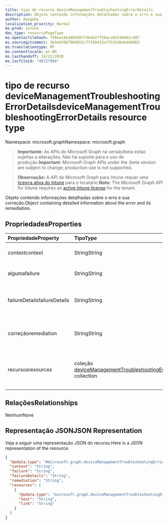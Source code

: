 ```yaml
---
title: tipo de recurso deviceManagementTroubleshootingErrorDetails
description: Objeto contendo informações detalhadas sobre o erro e sua correção.
author: dougeby
localization_priority: Normal
ms.prod: intune
doc_type: resourcePageType
ms.openlocfilehash: 790eac6bd48590773b4b27f59aca92546802c407
ms.sourcegitcommit: 3b9eb50b790d952c7f350433ef7531d5e6d4b963
ms.translationtype: MT
ms.contentlocale: pt-BR
ms.lasthandoff: 10/22/2020
ms.locfileid: "48727994"
---
```

# <a name="devicemanagementtroubleshootingerrordetails-resource-type"></a><span data-ttu-id="b8799-103">tipo de recurso deviceManagementTroubleshootingErrorDetails</span><span class="sxs-lookup"><span data-stu-id="b8799-103">deviceManagementTroubleshootingErrorDetails resource type</span></span>

<span data-ttu-id="b8799-104">Namespace: microsoft.graph</span><span class="sxs-lookup"><span data-stu-id="b8799-104">Namespace: microsoft.graph</span></span>

> <span data-ttu-id="b8799-105">**Importante:** As APIs do Microsoft Graph na versão/beta estão sujeitas a alterações; Não há suporte para o uso de produção.</span><span class="sxs-lookup"><span data-stu-id="b8799-105">**Important:** Microsoft Graph APIs under the /beta version are subject to change; production use is not supported.</span></span>

> <span data-ttu-id="b8799-106">**Observação:** A API do Microsoft Graph para Intune requer uma [licença ativa do Intune](https://go.microsoft.com/fwlink/?linkid=839381) para o locatário.</span><span class="sxs-lookup"><span data-stu-id="b8799-106">**Note:** The Microsoft Graph API for Intune requires an [active Intune license](https://go.microsoft.com/fwlink/?linkid=839381) for the tenant.</span></span>

<span data-ttu-id="b8799-107">Objeto contendo informações detalhadas sobre o erro e sua correção.</span><span class="sxs-lookup"><span data-stu-id="b8799-107">Object containing detailed information about the error and its remediation.</span></span>

## <a name="properties"></a><span data-ttu-id="b8799-108">Propriedades</span><span class="sxs-lookup"><span data-stu-id="b8799-108">Properties</span></span>
|<span data-ttu-id="b8799-109">Propriedade</span><span class="sxs-lookup"><span data-stu-id="b8799-109">Property</span></span>|<span data-ttu-id="b8799-110">Tipo</span><span class="sxs-lookup"><span data-stu-id="b8799-110">Type</span></span>|<span data-ttu-id="b8799-111">Descrição</span><span class="sxs-lookup"><span data-stu-id="b8799-111">Description</span></span>|
|:---|:---|:---|
|<span data-ttu-id="b8799-112">context</span><span class="sxs-lookup"><span data-stu-id="b8799-112">context</span></span>|<span data-ttu-id="b8799-113">String</span><span class="sxs-lookup"><span data-stu-id="b8799-113">String</span></span>|<span data-ttu-id="b8799-114">Ainda não documentado</span><span class="sxs-lookup"><span data-stu-id="b8799-114">Not yet documented</span></span>|
|<span data-ttu-id="b8799-115">alguma</span><span class="sxs-lookup"><span data-stu-id="b8799-115">failure</span></span>|<span data-ttu-id="b8799-116">String</span><span class="sxs-lookup"><span data-stu-id="b8799-116">String</span></span>|<span data-ttu-id="b8799-117">Ainda não documentado</span><span class="sxs-lookup"><span data-stu-id="b8799-117">Not yet documented</span></span>|
|<span data-ttu-id="b8799-118">failureDetails</span><span class="sxs-lookup"><span data-stu-id="b8799-118">failureDetails</span></span>|<span data-ttu-id="b8799-119">String</span><span class="sxs-lookup"><span data-stu-id="b8799-119">String</span></span>|<span data-ttu-id="b8799-120">A descrição detalhada do que deu errado.</span><span class="sxs-lookup"><span data-stu-id="b8799-120">The detailed description of what went wrong.</span></span>|
|<span data-ttu-id="b8799-121">correção</span><span class="sxs-lookup"><span data-stu-id="b8799-121">remediation</span></span>|<span data-ttu-id="b8799-122">String</span><span class="sxs-lookup"><span data-stu-id="b8799-122">String</span></span>|<span data-ttu-id="b8799-123">A descrição detalhada de como corrigir esse problema.</span><span class="sxs-lookup"><span data-stu-id="b8799-123">The detailed description of how to remediate this issue.</span></span>|
|<span data-ttu-id="b8799-124">recursos</span><span class="sxs-lookup"><span data-stu-id="b8799-124">resources</span></span>|<span data-ttu-id="b8799-125">coleção [deviceManagementTroubleshootingErrorResource](../resources/intune-troubleshooting-devicemanagementtroubleshootingerrorresource.md)</span><span class="sxs-lookup"><span data-stu-id="b8799-125">[deviceManagementTroubleshootingErrorResource](../resources/intune-troubleshooting-devicemanagementtroubleshootingerrorresource.md) collection</span></span>|<span data-ttu-id="b8799-126">Links para a documentação útil sobre esta falha.</span><span class="sxs-lookup"><span data-stu-id="b8799-126">Links to helpful documentation about this failure.</span></span>|

## <a name="relationships"></a><span data-ttu-id="b8799-127">Relações</span><span class="sxs-lookup"><span data-stu-id="b8799-127">Relationships</span></span>
<span data-ttu-id="b8799-128">Nenhum</span><span class="sxs-lookup"><span data-stu-id="b8799-128">None</span></span>

## <a name="json-representation"></a><span data-ttu-id="b8799-129">Representação JSON</span><span class="sxs-lookup"><span data-stu-id="b8799-129">JSON Representation</span></span>
<span data-ttu-id="b8799-130">Veja a seguir uma representação JSON do recurso.</span><span class="sxs-lookup"><span data-stu-id="b8799-130">Here is a JSON representation of the resource.</span></span>
<!-- {
  "blockType": "resource",
  "@odata.type": "microsoft.graph.deviceManagementTroubleshootingErrorDetails"
}
-->
``` json
{
  "@odata.type": "#microsoft.graph.deviceManagementTroubleshootingErrorDetails",
  "context": "String",
  "failure": "String",
  "failureDetails": "String",
  "remediation": "String",
  "resources": [
    {
      "@odata.type": "microsoft.graph.deviceManagementTroubleshootingErrorResource",
      "text": "String",
      "link": "String"
    }
  ]
}
```





